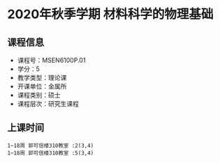 # 2020年秋季学期 材料科学的物理基础 






## 课程信息

- 课程号：MSEN6100P.01
- 学分：5
- 教学类型：理论课
- 开课单位：金属所
- 课程类别：硕士
- 课程层次：研究生课程

## 上课时间

```
1~18周 郭可信楼310教室 :2(3,4)
1~18周 郭可信楼310教室 :5(3,4)
```

